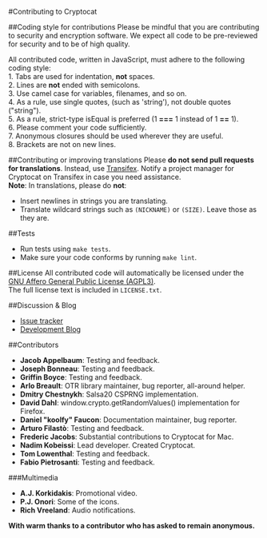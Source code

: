 #Contributing to Cryptocat

##Coding style for contributions
Please be mindful that you are contributing to security and encryption software. We expect all code to be pre-reviewed for security and to be of high quality.  

All contributed code, written in JavaScript, must adhere to the following coding style:  
	1. Tabs are used for indentation, **not** spaces.  
	2. Lines are **not** ended with semicolons.  
	3. Use camel case for variables, filenames, and so on.  
	4. As a rule, use single quotes, (such as 'string'), not double quotes ("string").  
	5. As a rule, strict-type isEqual is preferred (1 **===** 1 instead of 1 **==** 1).  
	6. Please comment your code sufficiently.  
	7. Anonymous closures should be used wherever they are useful.  
	8. Brackets are not on new lines.  

##Contributing or improving translations
Please **do not send pull requests for translations**. Instead, use [Transifex](https://www.transifex.com/projects/p/Cryptocat/resource/cryptocat/). Notify a project manager for Cryptocat on Transifex in case you need assistance.  
**Note**: In translations, please do **not**:
* Insert newlines in strings you are translating.  
* Translate wildcard strings such as `(NICKNAME)` or `(SIZE)`. Leave those as they are.  

##Tests
* Run tests using `make tests`.
* Make sure your code conforms by running `make lint`.

##License
All contributed code will automatically be licensed under the [GNU Affero General Public License (AGPL3)](https://www.gnu.org/licenses/agpl-3.0.html).  
The full license text is included in `LICENSE.txt`.  

##Discussion & Blog
* [Issue tracker](https://github.com/cryptocat/cryptocat/issues)
* [Development Blog](https://blog.crypto.cat)  

##Contributors
* **Jacob Appelbaum**: Testing and feedback.  
* **Joseph Bonneau**: Testing and feedback.  
* **Griffin Boyce**: Testing and feedback.  
* **Arlo Breault**: OTR library maintainer, bug reporter, all-around helper.  
* **Dmitry Chestnykh**: Salsa20 CSPRNG implementation.  
* **David Dahl**: window.crypto.getRandomValues() implementation for Firefox.  
* **Daniel "koolfy" Faucon**: Documentation maintainer, bug reporter.  
* **Arturo Filastò**: Testing and feedback. 
* **Frederic Jacobs**: Substantial contributions to Cryptocat for Mac.  
* **Nadim Kobeissi**: Lead developer. Created Cryptocat.  
* **Tom Lowenthal**: Testing and feedback.  
* **Fabio Pietrosanti**: Testing and feedback.  

###Multimedia
* **A.J. Korkidakis**: Promotional video.  
* **P.J. Onori**: Some of the icons.  
* **Rich Vreeland**: Audio notifications.  
  
**With warm thanks to a contributor who has asked to remain anonymous.**
